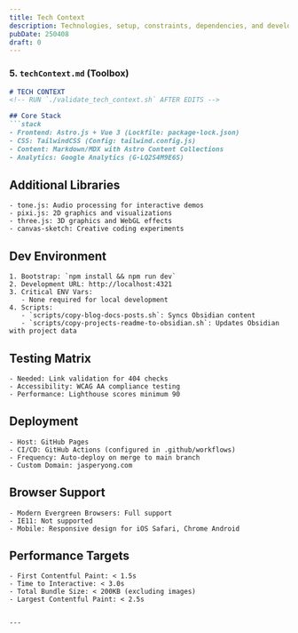 ```yaml
---
title: Tech Context
description: Technologies, setup, constraints, dependencies, and development environment.
pubDate: 250408
draft: 0
---
```


### **5. `techContext.md` (Toolbox)**
```markdown
# TECH CONTEXT
<!-- RUN `./validate_tech_context.sh` AFTER EDITS -->

## Core Stack
```stack
- Frontend: Astro.js + Vue 3 (Lockfile: package-lock.json)
- CSS: TailwindCSS (Config: tailwind.config.js)
- Content: Markdown/MDX with Astro Content Collections
- Analytics: Google Analytics (G-LQ2S4M9E6S)
```

## Additional Libraries
```libraries
- tone.js: Audio processing for interactive demos
- pixi.js: 2D graphics and visualizations
- three.js: 3D graphics and WebGL effects
- canvas-sketch: Creative coding experiments
```

## Dev Environment
```setup
1. Bootstrap: `npm install && npm run dev` 
2. Development URL: http://localhost:4321
3. Critical ENV Vars:
   - None required for local development
4. Scripts:
   - `scripts/copy-blog-docs-posts.sh`: Syncs Obsidian content
   - `scripts/copy-projects-readme-to-obsidian.sh`: Updates Obsidian with project data
```

## Testing Matrix
```test-rules
- Needed: Link validation for 404 checks
- Accessibility: WCAG AA compliance testing
- Performance: Lighthouse scores minimum 90
```

## Deployment
```deploy
- Host: GitHub Pages
- CI/CD: GitHub Actions (configured in .github/workflows)
- Frequency: Auto-deploy on merge to main branch
- Custom Domain: jasperyong.com
```

## Browser Support
```browser-support
- Modern Evergreen Browsers: Full support
- IE11: Not supported
- Mobile: Responsive design for iOS Safari, Chrome Android
```

## Performance Targets
```performance
- First Contentful Paint: < 1.5s
- Time to Interactive: < 3.0s
- Total Bundle Size: < 200KB (excluding images)
- Largest Contentful Paint: < 2.5s
```
```

---
